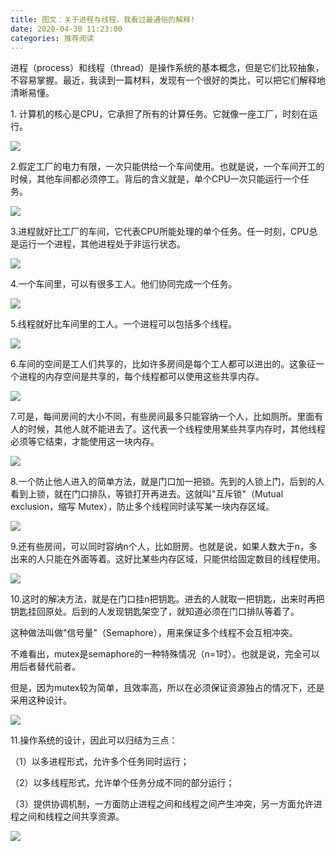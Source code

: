 ```yaml
---
title: 图文：关于进程与线程，我看过最通俗的解释!
date: 2020-04-30 11:23:00
categories: 推荐阅读
---
```

进程（process）和线程（thread）是操作系统的基本概念，但是它们比较抽象，不容易掌握。最近，我读到一篇材料，发现有一个很好的类比，可以把它们解释地清晰易懂。

1\. 计算机的核心是CPU，它承担了所有的计算任务。它就像一座工厂，时刻在运行。

![](resources/03404D45A91362333ED1901400DCB94A.jpg)

2.假定工厂的电力有限，一次只能供给一个车间使用。也就是说，一个车间开工的时候，其他车间都必须停工。背后的含义就是，单个CPU一次只能运行一个任务。

![](resources/6D0F512EBC2CB9156EA4659E9D742C80.png)

3.进程就好比工厂的车间，它代表CPU所能处理的单个任务。任一时刻，CPU总是运行一个进程，其他进程处于非运行状态。

![](resources/44823463D9740C65CBFE544608D4CAB7.jpg)

4.一个车间里，可以有很多工人。他们协同完成一个任务。

![](resources/AF3B79BA6FA92FF4C4C4C5EB67DF33B9.jpg)

5.线程就好比车间里的工人。一个进程可以包括多个线程。

![](resources/DE6B2343C9B369D120E441FD9916C3C5.jpg)

6.车间的空间是工人们共享的，比如许多房间是每个工人都可以进出的。这象征一个进程的内存空间是共享的，每个线程都可以使用这些共享内存。

![](resources/80DBBF937CE9EECC42CA3BB064136085.png)

7.可是，每间房间的大小不同，有些房间最多只能容纳一个人，比如厕所。里面有人的时候，其他人就不能进去了。这代表一个线程使用某些共享内存时，其他线程必须等它结束，才能使用这一块内存。

![](resources/4C18B6C4E320B0F88E765703B6366B35.jpg)

8.一个防止他人进入的简单方法，就是门口加一把锁。先到的人锁上门，后到的人看到上锁，就在门口排队，等锁打开再进去。这就叫"互斥锁"（Mutual exclusion，缩写 Mutex），防止多个线程同时读写某一块内存区域。

![](resources/1451C0FE38592A595FFDD567C972807B.jpg)

9.还有些房间，可以同时容纳n个人，比如厨房。也就是说，如果人数大于n，多出来的人只能在外面等着。这好比某些内存区域，只能供给固定数目的线程使用。

![](resources/15A90A5EBF35CA2CE090BA8DC2BF1DB1.jpg)

10.这时的解决方法，就是在门口挂n把钥匙。进去的人就取一把钥匙，出来时再把钥匙挂回原处。后到的人发现钥匙架空了，就知道必须在门口排队等着了。

这种做法叫做"信号量"（Semaphore），用来保证多个线程不会互相冲突。

不难看出，mutex是semaphore的一种特殊情况（n=1时）。也就是说，完全可以用后者替代前者。

但是，因为mutex较为简单，且效率高，所以在必须保证资源独占的情况下，还是采用这种设计。

![](resources/E1557A9C12650EE48ACC21A95B4E317A.jpg)

11.操作系统的设计，因此可以归结为三点：

（1）以多进程形式，允许多个任务同时运行；

（2）以多线程形式，允许单个任务分成不同的部分运行；

（3）提供协调机制，一方面防止进程之间和线程之间产生冲突，另一方面允许进程之间和线程之间共享资源。

![](resources/8315E88184235D2F767E329E417061BC.png)